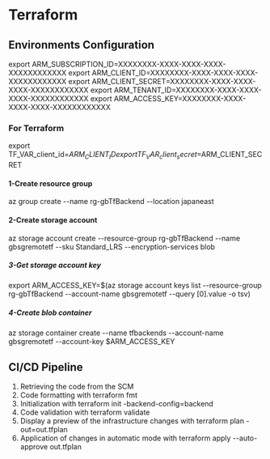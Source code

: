 # Terraform

## Environments Configuration
export ARM_SUBSCRIPTION_ID=XXXXXXXX-XXXX-XXXX-XXXX-XXXXXXXXXXXX
export ARM_CLIENT_ID=XXXXXXXX-XXXX-XXXX-XXXX-XXXXXXXXXXXX
export ARM_CLIENT_SECRET=XXXXXXXX-XXXX-XXXX-XXXX-XXXXXXXXXXXX
export ARM_TENANT_ID=XXXXXXXX-XXXX-XXXX-XXXX-XXXXXXXXXXXX
export ARM_ACCESS_KEY=XXXXXXXX-XXXX-XXXX-XXXX-XXXXXXXXXXXX

### For Terraform
export TF_VAR_client_id=$ARM_CLIENT_ID
export TF_VAR_client_secret=$ARM_CLIENT_SECRET

#### 1-Create resource group
az group create --name rg-gbTfBackend --location japaneast
#### 2-Create storage account
az storage account create --resource-group rg-gbTfBackend --name gbsgremotetf --sku Standard_LRS --encryption-services blob
##### 3-Get storage account key
export ARM_ACCESS_KEY=$(az storage account keys list --resource-group rg-gbTfBackend --account-name gbsgremotetf --query [0].value -o tsv)
##### 4-Create blob container
az storage container create --name tfbackends --account-name gbsgremotetf --account-key $ARM_ACCESS_KEY

## CI/CD Pipeline
1. Retrieving the code from the SCM
2. Code formatting with terraform fmt
3. Initialization with terraform init -backend-config=backend
4. Code validation with terraform validate
5. Display a preview of the infrastructure changes with terraform plan -out=out.tfplan
6. Application of changes in automatic mode with terraform apply --auto-approve out.tfplan